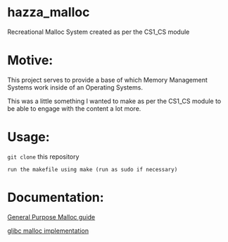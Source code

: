 # hazza_malloc
Recreational Malloc System created as per the CS1_CS module

# Motive:

This project serves to provide a base of which Memory Management Systems work inside of an Operating Systems.

This was a little something I wanted to make as per the CS1_CS module to be able to engage with the content a lot more.

# Usage:

``git clone`` this repository

``run the makefile using make (run as sudo if necessary)``

# Documentation:

[General Purpose Malloc guide](https://en.wikibooks.org/wiki/C_Programming/stdlib.h/malloc)

[glibc malloc implementation](https://sourceware.org/glibc/wiki/MallocInternals)
